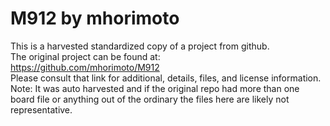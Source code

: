 
# M912 by mhorimoto  
This is a harvested standardized copy of a project from github.  
The original project can be found at:  
https://github.com/mhorimoto/M912  
Please consult that link for additional, details, files, and license information.  
Note: It was auto harvested and if the original repo had more than one board file or anything out of the ordinary the files here are likely not representative.  
    